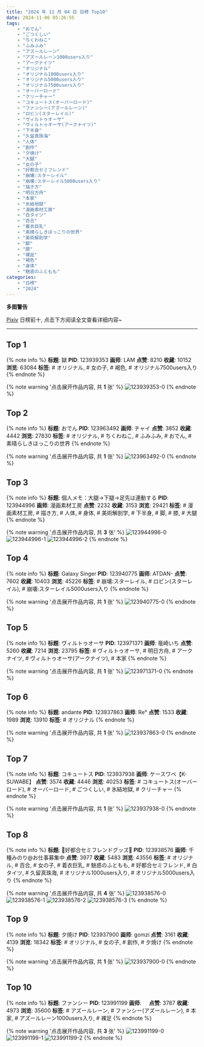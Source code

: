 ```yaml
---
title: "2024 年 11 月 04 日 日榜 Top10"
date: 2024-11-06 05:26:55
tags:
    - "おでん"
    - "ごつくしい"
    - "ちくわねこ"
    - "ふみふみ"
    - "アズールレーン"
    - "アズールレーン1000users入り"
    - "アークナイツ"
    - "オリジナル"
    - "オリジナル1000users入り"
    - "オリジナル5000users入り"
    - "オリジナル7500users入り"
    - "オーバーロード"
    - "クリーチャー"
    - "コキュートス(オーバーロード)"
    - "ファンシー(アズールレーン)"
    - "ロビン(スターレイル)"
    - "ヴィルトゥオーサ"
    - "ヴィルトゥオーサ(アークナイツ)"
    - "下半身"
    - "久留真珠海"
    - "人体"
    - "創作"
    - "夕焼け"
    - "大腿"
    - "女の子"
    - "好都合セミフレンド"
    - "崩壊:スターレイル"
    - "崩壊:スターレイル5000users入り"
    - "描き方"
    - "明日方舟"
    - "本家"
    - "氷結地獄"
    - "漫画素材工房"
    - "白タイツ"
    - "百合"
    - "着衣巨乳"
    - "素晴らしきほっこりの世界"
    - "美術解剖学"
    - "脚"
    - "膝"
    - "裸足"
    - "褐色"
    - "身体"
    - "魅惑のふともも"
categories:
    - "日榜"
    - "2024"
---
```


<i class="fa fa-triangle-exclamation"></i>**多图警告**<i class="fa fa-triangle-exclamation"></i>

[Pixiv](https://www.pixiv.net/) 日榜前十, 点击下方阅读全文查看详细内容~

<!-- more -->

---

## Top 1

{% note info %}
**标题**: 獄
**PID**: 123939353 **画师**: LAM
**点赞**: 8210 **收藏**: 10152 **浏览**: 63084
**标签**: # オリジナル, # 女の子, # 褐色, # オリジナル7500users入り
{% endnote %}

{% note warning '点击展开作品内容, 共 **1** 张' %}
![123939353-0](https://i.pixiv.re/img-original/img/2024/11/03/00/30/06/123939353_p0.jpg)
{% endnote %}

## Top 2

{% note info %}
**标题**: おでん
**PID**: 123963492 **画师**: チャイ
**点赞**: 3852 **收藏**: 4442 **浏览**: 27830
**标签**: # オリジナル, # ちくわねこ, # ふみふみ, # おでん, # 素晴らしきほっこりの世界
{% endnote %}

{% note warning '点击展开作品内容, 共 **1** 张' %}
![123963492-0](https://i.pixiv.re/img-original/img/2024/11/03/20/30/01/123963492_p0.png)
{% endnote %}

## Top 3

{% note info %}
**标题**: 個人メモ：大腿→下腿→足先は連動する
**PID**: 123944996 **画师**: 漫画素材工房
**点赞**: 2232 **收藏**: 3153 **浏览**: 29421
**标签**: # 漫画素材工房, # 描き方, # 人体, # 身体, # 美術解剖学, # 下半身, # 脚, # 膝, # 大腿
{% endnote %}

{% note warning '点击展开作品内容, 共 **3** 张' %}
![123944996-0](https://i.pixiv.re/img-original/img/2024/11/03/06/00/07/123944996_p0.jpg)
![123944996-1](https://i.pixiv.re/img-original/img/2024/11/03/06/00/07/123944996_p1.jpg)
![123944996-2](https://i.pixiv.re/img-original/img/2024/11/03/06/00/07/123944996_p2.jpg)
{% endnote %}

## Top 4

{% note info %}
**标题**: Galaxy Singer
**PID**: 123940775 **画师**: ATDAN-
**点赞**: 7602 **收藏**: 10403 **浏览**: 45226
**标签**: # 崩壊:スターレイル, # ロビン(スターレイル), # 崩壊:スターレイル5000users入り
{% endnote %}

{% note warning '点击展开作品内容, 共 **1** 张' %}
![123940775-0](https://i.pixiv.re/img-original/img/2024/11/03/01/18/37/123940775_p0.png)
{% endnote %}

## Top 5

{% note info %}
**标题**: ヴィルトゥオーサ
**PID**: 123971371 **画师**: 竜崎いち
**点赞**: 5260 **收藏**: 7214 **浏览**: 23795
**标签**: # ヴィルトゥオーサ, # 明日方舟, # アークナイツ, # ヴィルトゥオーサ(アークナイツ), # 本家
{% endnote %}

{% note warning '点击展开作品内容, 共 **1** 张' %}
![123971371-0](https://i.pixiv.re/img-original/img/2024/11/04/00/00/15/123971371_p0.jpg)
{% endnote %}

## Top 6

{% note info %}
**标题**: andante
**PID**: 123937863 **画师**: Re°
**点赞**: 1533 **收藏**: 1989 **浏览**: 13910
**标签**: # オリジナル
{% endnote %}

{% note warning '点击展开作品内容, 共 **1** 张' %}
![123937863-0](https://i.pixiv.re/img-original/img/2024/11/03/00/00/20/123937863_p0.png)
{% endnote %}

## Top 7

{% note info %}
**标题**: コキュートス
**PID**: 123937938 **画师**: ケースワベ【K-SUWABE】
**点赞**: 3574 **收藏**: 4446 **浏览**: 40253
**标签**: # コキュートス(オーバーロード), # オーバーロード, # ごつくしい, # 氷結地獄, # クリーチャー
{% endnote %}

{% note warning '点击展开作品内容, 共 **1** 张' %}
![123937938-0](https://i.pixiv.re/img-original/img/2024/11/03/00/00/30/123937938_p0.jpg)
{% endnote %}

## Top 8

{% note info %}
**标题**: 💜好都合セミフレンドグッズ💜
**PID**: 123938576 **画师**: 千種みのり@お仕事募集中
**点赞**: 3977 **收藏**: 5483 **浏览**: 43556
**标签**: # オリジナル, # 百合, # 女の子, # 着衣巨乳, # 魅惑のふともも, # 好都合セミフレンド, # 白タイツ, # 久留真珠海, # オリジナル1000users入り, # オリジナル5000users入り
{% endnote %}

{% note warning '点击展开作品内容, 共 **4** 张' %}
![123938576-0](https://i.pixiv.re/img-original/img/2024/11/03/00/09/06/123938576_p0.jpg)
![123938576-1](https://i.pixiv.re/img-original/img/2024/11/03/00/09/06/123938576_p1.jpg)
![123938576-2](https://i.pixiv.re/img-original/img/2024/11/03/00/09/06/123938576_p2.jpg)
![123938576-3](https://i.pixiv.re/img-original/img/2024/11/03/00/09/06/123938576_p3.jpg)
{% endnote %}

## Top 9

{% note info %}
**标题**: 夕焼け
**PID**: 123937900 **画师**: gomzi
**点赞**: 3161 **收藏**: 4139 **浏览**: 18342
**标签**: # オリジナル, # 女の子, # 創作, # 夕焼け
{% endnote %}

{% note warning '点击展开作品内容, 共 **1** 张' %}
![123937900-0](https://i.pixiv.re/img-original/img/2024/11/03/00/00/25/123937900_p0.jpg)
{% endnote %}

## Top 10

{% note info %}
**标题**: ファンシー
**PID**: 123991199 **画师**: ㅤ
**点赞**: 3787 **收藏**: 4973 **浏览**: 35600
**标签**: # アズールレーン, # ファンシー(アズールレーン), # 本家, # アズールレーン1000users入り, # 裸足
{% endnote %}

{% note warning '点击展开作品内容, 共 **3** 张' %}
![123991199-0](https://i.pixiv.re/img-original/img/2024/11/04/17/27/05/123991199_p0.png)
![123991199-1](https://i.pixiv.re/img-original/img/2024/11/04/17/27/05/123991199_p1.png)
![123991199-2](https://i.pixiv.re/img-original/img/2024/11/04/17/27/05/123991199_p2.png)
{% endnote %}
